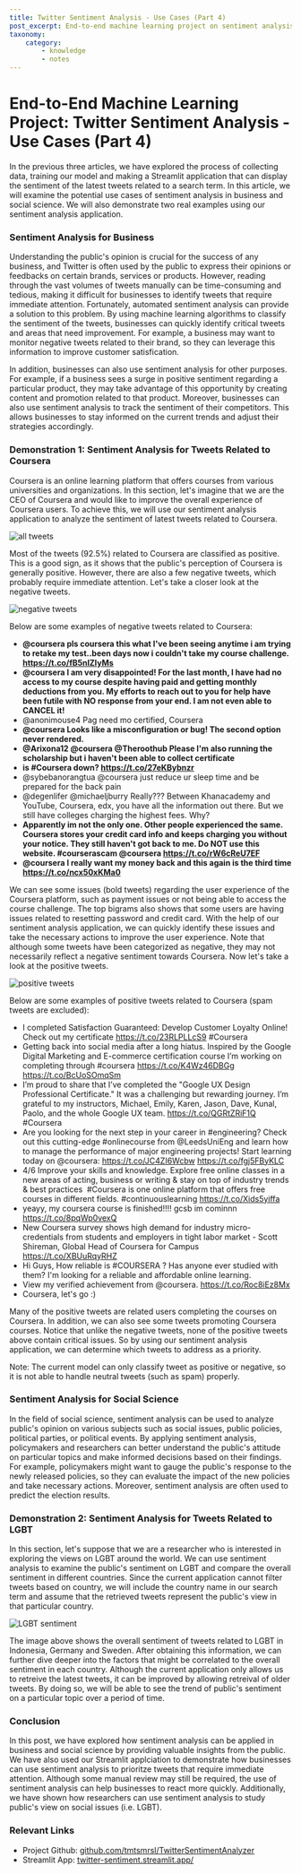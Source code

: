 ```yaml
---
title: Twitter Sentiment Analysis - Use Cases (Part 4)
post_excerpt: End-to-end machine learning project on sentiment analysis. In this post, we will explore some use cases of Twitter sentiment analysis in the field of business and social science.
taxonomy:
    category:
        - knowledge
        - notes
---
```


# End-to-End Machine Learning Project: Twitter Sentiment Analysis - Use Cases (Part 4)

In the previous three articles, we have explored the process of collecting data, training our model and making a Streamlit application that can display the sentiment of the latest tweets related to a search term. In this article, we will examine the potential use cases of sentiment analysis in business and social science. We will also demonstrate two real examples using our sentiment analysis application.

### Sentiment Analysis for Business

Understanding the public's opinion is crucial for the success of any business, and Twitter is often used by the public to express their opinions or feedbacks on certain brands, services or products. However, reading through the vast volumes of tweets manually can be time-consuming and tedious, making it difficult for businesses to identify tweets that require immediate attention. Fortunately, automated sentiment analysis can provide a solution to this problem. By using machine learning algorithms to classify the sentiment of the tweets, businesses can quickly identify critical tweets and areas that need improvement. For example, a business may want to monitor negative tweets related to their brand, so they can leverage this information to improve customer satisfication.

In addition, businesses can also use sentiment analysis for other purposes. For example, if a business sees a surge in positive sentiment regarding a particular product, they may take advantage of this opportunity by creating content and promotion related to that product. Moreover, businesses can also use sentiment analysis to track the sentiment of their competitors. This allows businesses to stay informed on the current trends and adjust their strategies accordingly.

### Demonstration 1: Sentiment Analysis for Tweets Related to Coursera

Coursera is an online learning platform that offers courses from various universities and organizations. In this section, let's imagine that we are the CEO of Coursera and would like to improve the overall experience of Coursera users. To achieve this, we will use our sentiment analysis application to analyze the sentiment of latest tweets related to Coursera.

![all tweets](/_images/tsa_all_tweets.png)

Most of the tweets (92.5%) related to Coursera are classified as positive. This is a good sign, as it shows that the public's perception of Coursera is generally positive. However, there are also a few negative tweets, which probably require immediate attention. Let's take a closer look at the negative tweets.

![negative tweets](/_images/tsa_negative_tweets.png)

Below are some examples of negative tweets related to Coursera:  
* **@coursera pls coursera this what I've been seeing anytime i am trying to retake my test..been days now i couldn't take my course challenge. https://t.co/fB5nIZIyMs**
* **@coursera I am very disappointed! For the last month, I have had no access to my course despite having paid and getting monthly deductions from you. My efforts to reach out to you for help have been futile with NO response from your end. I am not even able to CANCEL it!**
* @anonimouse4 Pag need mo certified, Coursera
* **@coursera Looks like a misconfiguration or bug! The second option never rendered.**
* **@Arixona12 @coursera @Theroothub Please I'm also running the scholarship but i haven't been able to collect certificate**
* **is #Coursera down? https://t.co/27eKBybnzr**
* @sybebanorangtua @coursera just reduce ur sleep time and be prepared for the back pain
* @degenlifer @michaeljburry Really??? Between Khanacademy and YouTube, Coursera, edx, you have all the information out there. But we still have colleges charging the highest fees. Why?
* **Apparently im not the only one. Other people experienced the same. Coursera stores your credit card info and keeps charging you without your notice. They still haven't got back to me. Do NOT use this website. #courserascam  @coursera https://t.co/rW6cReU7EF**
* **@coursera I really want my money back and this again is the third time https://t.co/ncx50xKMa0**

We can see some issues (bold tweets) regarding the user experience of the Coursera platform, such as payment issues or not being able to access the course challenge. The top bigrams also shows that some users are having issues related to resetting password and credit card. With the help of our sentiment analysis application, we can quickly identify these issues and take the necessary actions to improve the user experience. Note that although some tweets have been categorized as negative, they may not necessarily reflect a negative sentiment towards Coursera. Now let's take a look at the positive tweets.  

![positive tweets](/_images/tsa_positive_tweets.png)

Below are some examples of positive tweets related to Coursera (spam tweets are excluded):  
* I completed Satisfaction Guaranteed: Develop Customer Loyalty Online! Check out my certificate https://t.co/23RLPLLcS9 #Coursera
* Getting back into social media after a long hiatus. Inspired by the Google Digital Marketing and E-commerce certification course I’m working on completing through #coursera https://t.co/K4Wz46DBGg https://t.co/BcUoSOmqSm
* I’m proud to share that I’ve completed the "Google UX Design Professional Certificate." It was a challenging but rewarding journey. I’m grateful to my instructors, Michael, Emily, Karen, Jason, Dave, Kunal, Paolo, and the whole Google UX team. https://t.co/QGRtZRiF1Q #Coursera
* Are you looking for the next step in your career in #engineering? Check out this cutting-edge #onlinecourse from @LeedsUniEng and learn how to manage the performance of major engineering projects! Start learning today on @coursera: https://t.co/JC4ZI6Wcbw https://t.co/fgj5FByKLC
* 4/6 Improve your skills and knowledge. Explore free online classes in a new areas of acting, business or writing &amp; stay on top of industry trends &amp; best practices  #Coursera is one online platform that offers free courses in different fields. #continuouslearning https://t.co/Xids5yiffa
* yeayy, my coursera course is finished!!!! gcsb im cominnn https://t.co/8pqWp0vexQ
* New Coursera survey shows high demand for industry micro-credentials from students and employers in tight labor market - Scott Shireman, Global Head of Coursera for Campus https://t.co/XBUuRqyRHZ
* Hi Guys, How reliable is #COURSERA ? Has anyone ever studied with them? I'm looking for a reliable and affordable online learning.
* View my verified achievement from @coursera. https://t.co/Roc8iEz8Mx
* Coursera, let's go :)

Many of the positive tweets are related users completing the courses on Coursera. In addition, we can also see some tweets promoting Coursera courses. Notice that unlike the negative tweets, none of the positive tweets above contain critical issues. So by using our sentiment analysis application, we can determine which tweets to address as a priority. 

Note: The current model can only classify tweet as positive or negative, so it is not able to handle neutral tweets (such as spam) properly.  

### Sentiment Analysis for Social Science

In the field of social science, sentiment analysis can be used to analyze public's opinion on various subjects such as social issues, public policies, political parties, or political events. By applying sentiment analysis, policymakers and researchers can better understand the public's attitude on particular topics and make informed decisions based on their findings. For example, policymakers might want to gauge the public's response to the newly released policies, so they can evaluate the impact of the new policies and take necessary actions. Moreover, sentiment analysis are often used to predict the election results.

### Demonstration 2: Sentiment Analysis for Tweets Related to LGBT

In this section, let's suppose that we are a researcher who is interested in exploring the views on LGBT around the world. We can use sentiment analysis to examine the public's sentiment on LGBT and compare the overall sentiment in different countries. Since the current application cannot filter tweets based on country, we will include the country name in our search term and assume that the retrieved tweets represent the public's view in that particular country.

![LGBT sentiment](/_images/tsa_lgbt_sentiment.png)

The image above shows the overall sentiment of tweets related to LGBT in Indonesia, Germany and Sweden. After obtaining this information, we can further dive deeper into the factors that might be correlated to the overall sentiment in each country. Although the current application only allows us to retreive the latest tweets, it can be improved by allowing retreival of older tweets. By doing so, we will be able to see the trend of public's sentiment on a particular topic over a period of time.

### Conclusion

In this post, we have explored how sentiment analysis can be applied in business and social science by providing valuable insights from the public. We have also used our Streamlit applciation to demonstrate how businesses can use sentiment analysis to prioritze tweets that require immediate attention. Although some manual review may still be required, the use of sentiment analysis can help businesses to react more quickly. Additionally, we have shown how researchers can use sentiment analysis to study public's view on social issues (i.e. LGBT).

### Relevant Links

* Project Github: <u>[github.com/tmtsmrsl/TwitterSentimentAnalyzer](https://github.com/tmtsmrsl/TwitterSentimentAnalyzer)</u>  
* Streamlit App: <u>[twitter-sentiment.streamlit.app/](https://twitter-sentiment.streamlit.app/)</u>
